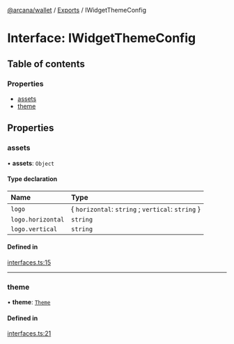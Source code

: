 [@arcana/wallet](../README.md) / [Exports](../modules.md) / IWidgetThemeConfig

# Interface: IWidgetThemeConfig

## Table of contents

### Properties

- [assets](IWidgetThemeConfig.md#assets)
- [theme](IWidgetThemeConfig.md#theme)

## Properties

### assets

• **assets**: `Object`

#### Type declaration

| Name              | Type                                              |
| :---------------- | :------------------------------------------------ |
| `logo`            | { `horizontal`: `string` ; `vertical`: `string` } |
| `logo.horizontal` | `string`                                          |
| `logo.vertical`   | `string`                                          |

#### Defined in

[interfaces.ts:15](https://github.com/arcana-network/wallet/blob/99cb3f4/src/interfaces.ts#L15)

---

### theme

• **theme**: [`Theme`](../modules.md#theme)

#### Defined in

[interfaces.ts:21](https://github.com/arcana-network/wallet/blob/99cb3f4/src/interfaces.ts#L21)
